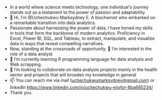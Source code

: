 - In a world  where science meets technology, one individual's journey stands out as a testament to the power of passion and adaptability.
- 👋 Hi, I’m @Uchechukwu Marksydney E. A biochemist who embarked on a remarkable transition into data analytics.
- Passionate about harnessing the power of data, I have honed my skills in tools that form the backbone of modern analytics. Proficiency in Excel, Power BI, SQL, and Tableau, to extract, manipulate, and visualize data in ways that reveal compelling narratives.
- Now, standing at the crossroads of opportunity, 👀 I’m interested in the role of a data analyst
- 🌱 I’m currently learning R programming language for data analysis and Web scrapping.
- 💞️ I’m looking to collaborate on data analysis projects mainly in the health sector and projects that will broaden my knowledge in general
- 📫 You can reach me via  mail (uchechukwumarksydney@gmail.com) or linkedIn https://www.linkedin.com/in/uchechukwu-ejiofor-8ba685234/
- Thank you.

<!---
Uchechukwu-Mark/Uchechukwu-Mark is a ✨ special ✨ repository because its `README.md` (this file) appears on your GitHub profile.
You can click the Preview link to take a look at your changes.
--->
